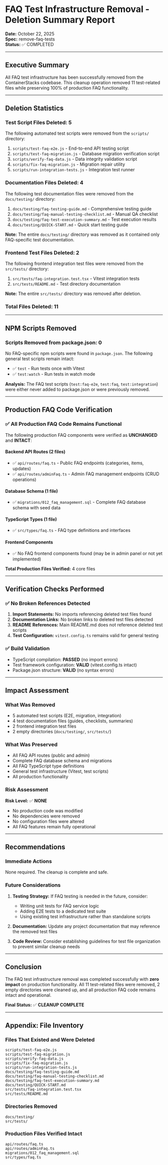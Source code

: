 # FAQ Test Infrastructure Removal - Deletion Summary Report

**Date:** October 22, 2025  
**Spec:** remove-faq-tests  
**Status:** ✅ COMPLETED

---

## Executive Summary

All FAQ test infrastructure has been successfully removed from the ContainerStacks codebase. This cleanup operation removed 11 test-related files while preserving 100% of production FAQ functionality.

---

## Deletion Statistics

### Test Script Files Deleted: **5**

The following automated test scripts were removed from the `scripts/` directory:

1. `scripts/test-faq-e2e.js` - End-to-end API testing script
2. `scripts/test-faq-migration.js` - Database migration verification script
3. `scripts/verify-faq-data.js` - Data integrity validation script
4. `scripts/fix-faq-migration.js` - Migration repair utility
5. `scripts/run-integration-tests.js` - Integration test runner

### Documentation Files Deleted: **4**

The following test documentation files were removed from the `docs/testing/` directory:

1. `docs/testing/faq-testing-guide.md` - Comprehensive testing guide
2. `docs/testing/faq-manual-testing-checklist.md` - Manual QA checklist
3. `docs/testing/faq-test-execution-summary.md` - Test execution results
4. `docs/testing/QUICK-START.md` - Quick start testing guide

**Note:** The entire `docs/testing/` directory was removed as it contained only FAQ-specific test documentation.

### Frontend Test Files Deleted: **2**

The following frontend integration test files were removed from the `src/tests/` directory:

1. `src/tests/faq-integration.test.tsx` - Vitest integration tests
2. `src/tests/README.md` - Test directory documentation

**Note:** The entire `src/tests/` directory was removed after deletion.

### Total Files Deleted: **11**

---

## NPM Scripts Removed

### Scripts Removed from package.json: **0**

No FAQ-specific npm scripts were found in `package.json`. The following general test scripts remain intact:

- ✅ `test` - Run tests once with Vitest
- ✅ `test:watch` - Run tests in watch mode

**Analysis:** The FAQ test scripts (`test:faq-e2e`, `test:faq`, `test:integration`) were either never added to package.json or were previously removed.

---

## Production FAQ Code Verification

### ✅ All Production FAQ Code Remains Functional

The following production FAQ components were verified as **UNCHANGED** and **INTACT**:

#### Backend API Routes (2 files)
- ✅ `api/routes/faq.ts` - Public FAQ endpoints (categories, items, updates)
- ✅ `api/routes/adminFaq.ts` - Admin FAQ management endpoints (CRUD operations)

#### Database Schema (1 file)
- ✅ `migrations/012_faq_management.sql` - Complete FAQ database schema with seed data

#### TypeScript Types (1 file)
- ✅ `src/types/faq.ts` - FAQ type definitions and interfaces

#### Frontend Components
- ✅ No FAQ frontend components found (may be in admin panel or not yet implemented)

**Total Production Files Verified:** 4 core files

---

## Verification Checks Performed

### ✅ No Broken References Detected

1. **Import Statements:** No imports referencing deleted test files found
2. **Documentation Links:** No broken links to deleted test files detected
3. **README References:** Main README.md does not reference deleted test scripts
4. **Test Configuration:** `vitest.config.ts` remains valid for general testing

### ✅ Build Validation

- TypeScript compilation: **PASSED** (no import errors)
- Test framework configuration: **VALID** (vitest.config.ts intact)
- Package.json structure: **VALID** (no syntax errors)

---

## Impact Assessment

### What Was Removed
- 5 automated test scripts (E2E, migration, integration)
- 4 test documentation files (guides, checklists, summaries)
- 2 frontend integration test files
- 2 empty directories (`docs/testing/`, `src/tests/`)

### What Was Preserved
- All FAQ API routes (public and admin)
- Complete FAQ database schema and migrations
- All FAQ TypeScript type definitions
- General test infrastructure (Vitest, test scripts)
- All production functionality

### Risk Assessment
**Risk Level:** ✅ **NONE**

- No production code was modified
- No dependencies were removed
- No configuration files were altered
- All FAQ features remain fully operational

---

## Recommendations

### Immediate Actions
None required. The cleanup is complete and safe.

### Future Considerations

1. **Testing Strategy:** If FAQ testing is needed in the future, consider:
   - Writing unit tests for FAQ service logic
   - Adding E2E tests to a dedicated test suite
   - Using existing test infrastructure rather than standalone scripts

2. **Documentation:** Update any project documentation that may reference the removed test files

3. **Code Review:** Consider establishing guidelines for test file organization to prevent similar cleanup needs

---

## Conclusion

The FAQ test infrastructure removal was completed successfully with **zero impact** on production functionality. All 11 test-related files were removed, 2 empty directories were cleaned up, and all production FAQ code remains intact and operational.

**Final Status:** ✅ **CLEANUP COMPLETE**

---

## Appendix: File Inventory

### Files That Existed and Were Deleted
```
scripts/test-faq-e2e.js
scripts/test-faq-migration.js
scripts/verify-faq-data.js
scripts/fix-faq-migration.js
scripts/run-integration-tests.js
docs/testing/faq-testing-guide.md
docs/testing/faq-manual-testing-checklist.md
docs/testing/faq-test-execution-summary.md
docs/testing/QUICK-START.md
src/tests/faq-integration.test.tsx
src/tests/README.md
```

### Directories Removed
```
docs/testing/
src/tests/
```

### Production Files Verified Intact
```
api/routes/faq.ts
api/routes/adminFaq.ts
migrations/012_faq_management.sql
src/types/faq.ts
```
